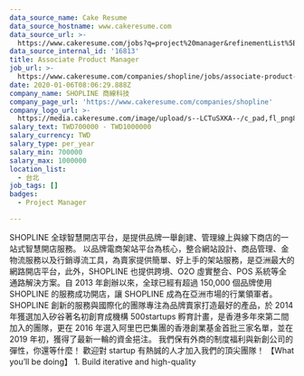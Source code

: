 ```yaml
---
data_source_name: Cake Resume
data_source_hostname: www.cakeresume.com
data_source_url: >-
  https://www.cakeresume.com/jobs?q=project%20manager&refinementList%5Blang_name%5D%5B0%5D=English&refinementList%5Bsalary_type%5D=per_year&range%5Bsalary_range%5D%5Bmin%5D=1000000&page=2
data_source_internal_id: '16813'
title: Associate Product Manager
job_url: >-
  https://www.cakeresume.com/companies/shopline/jobs/associate-product-manager-8ed62b
date: 2020-01-06T08:06:29.888Z
company_name: SHOPLINE 商線科技
company_page_url: 'https://www.cakeresume.com/companies/shopline'
company_logo_url: >-
  https://media.cakeresume.com/image/upload/s--LCTuSXKA--/c_pad,fl_png8,h_200,w_200/v1568863313/elpclzqvs12aoi2gvswo.png
salary_text: TWD700000 - TWD1000000
salary_currency: TWD
salary_type: per_year
salary_min: 700000
salary_max: 1000000
location_list:
  - 台北
job_tags: []
badges:
  - Project Manager

---
```


SHOPLINE 全球智慧開店平台，是提供品牌一舉創建、管理線上與線下商店的一站式智慧開店服務。 以品牌電商架站平台為核心，整合網站設計、商品管理、金物流服務以及行銷導流工具，為賣家提供簡單、好上手的架站服務，是亞洲最大的網路開店平台，此外，SHOPLINE 也提供跨境、O2O 虛實整合、POS 系統等全通路解決方案。自 2013 年創辦以來，全球已經有超過 150,000 個品牌使用 SHOPLINE 的服務成功開店，讓 SHOPLINE 成為在亞洲市場的行業領軍者。 SHOPLINE 創新的服務與國際化的團隊專注為品牌賣家打造最好的產品，於 2014 年獲選加入矽谷著名初創育成機構 500startups 孵育計畫，是香港多年來第二間加入的團隊，更在 2016 年選入阿里巴巴集團的香港創業基金首批三家名單，並在 2019 年初，獲得了最新一輪的資金挹注。 我們保有外商的制度福利與新創公司的彈性，你還等什麼！ 歡迎對 startup 有熱誠的人才加入我們的頂尖團隊！ 【What you’ll be doing】 1. Build iterative and high-quality 